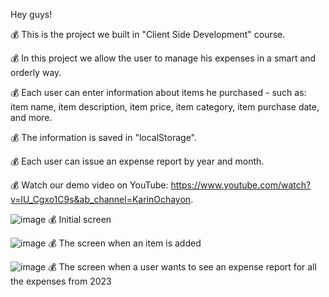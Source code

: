 Hey guys!

💰 This is the project we built in "Client Side Development" course.

💰 In this project we allow the user to manage his expenses in a smart and orderly way.

💰 Each user can enter information about items he purchased - such as: item name, item description, item price, item category, item purchase date, and more.

💰 The information is saved in "localStorage".

💰 Each user can issue an expense report by year and month.


💰 Watch our demo video on YouTube: https://www.youtube.com/watch?v=lU_Cgxo1C9s&ab_channel=KarinOchayon.


   ![image](https://user-images.githubusercontent.com/92684210/219342103-3063318e-24bb-4d4a-9e3e-b3092b9e68a2.png)
💰 Initial screen

   ![image](https://user-images.githubusercontent.com/92684210/219342166-0b324ac1-8dbc-498e-b0f6-38c2646e34ed.png)
💰 The screen when an item is added

   ![image](https://user-images.githubusercontent.com/92684210/219342238-74878d09-2d8d-4ddf-a2bf-c75fd4c62078.png)
💰 The screen when a user wants to see an expense report for all the expenses from 2023


